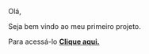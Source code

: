 Olá,

Seja bem vindo ao meu primeiro projeto.

Para acessá-lo <a href="https://dev-miriambatista.github.io/html-css/desafios/010/index.html"><strong>Clique aqui.<strong>